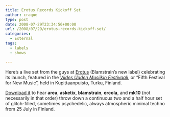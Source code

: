 ```yaml
---
title: Erotus Records Kickoff Set
author: craque
type: post
date: 2008-07-29T23:34:56+00:00
url: /2008/07/29/erotus-records-kickoff-set/
categories:
  - External
tags:
  - labels
  - shows

---
```

Here&#8217;s a live set from the guys at <a href="http://erotus.net" target="_blank">Erotus</a> (Blamstrain&#8217;s new label) celebrating its launch, featured in the <a href="www.uudenmusiikinfestivaali.org" target="_blank"><em>Viides Uuden Musiikin Festivaali</em></a>, or &#8220;Fifth Festival for New Music&#8221;, held in Kupittaanpuisto, Turku, Finland.

<a href="Erotus_Records_-_Label_Launch_at_Festival_For_New_Music_5_-_25-07-2008.mp3" target="_blank">Download it</a> to hear **area**, **asketix**, **blamstrain**, **ercola**, and **mk10** (not necessarily in that order) throw down a continuous two and a half hour set of glitch-filled, sometimes psychedelic, always atmospheric minimal techno from 25 July in Finland.